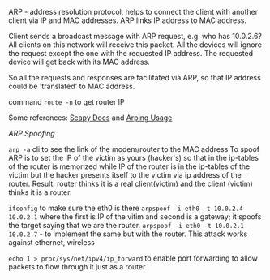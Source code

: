 ARP - address resolution protocol, helps to connect the client with another client via IP and MAC addresses. ARP links IP address to MAC address.

Client sends a broadcast message with ARP request, e.g. who has 10.0.2.6? All clients on this network will receive this packet. All the devices will ignore the request except the one with the requested IP address. The requested device will get back with its MAC address.

So all the requests and responses are facilitated via ARP, so that IP address could be 'translated' to MAC address.

command `route -n` to get router IP

Some references: [Scapy Docs](https://scapy.readthedocs.io/en/latest/installation.html) and [Arping Usage](https://scapy.readthedocs.io/en/latest/usage.html#arp-ping)

_ARP Spoofing_

`arp -a` cli to see the link of the modem/router to the MAC address
To spoof ARP is to set the IP of the victim as yours (hacker's) so that in the ip-tables of the router is memorized while IP of the router is in the ip-tables of the victim but the hacker presents itself to the victim via ip address of the router. Result: router thinks it is a real client(victim) and the client (victim) thinks it is a router.

`ifconfig` to make sure the eth0 is there
`arpspoof -i eth0 -t 10.0.2.4 10.0.2.1` where the first is IP of the vitim and second is a gateway; it spoofs the target saying that we are the router.
`arpspoof -i eth0 -t 10.0.2.1 10.0.2.7` - to implement the same but with the router. This attack works against ethernet, wireless

`echo 1 > proc/sys/net/ipv4/ip_forward` to enable port forwarding to allow packets to flow through it just as a router
